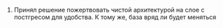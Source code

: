 1. Принял решение пожертвовать чистой архитектурой на слое с постгресом для удобства. К тому же, база вряд ли будет меняться